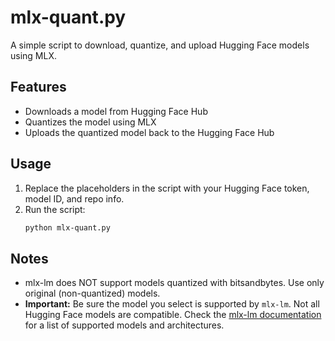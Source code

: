 # mlx-quant.py

A simple script to download, quantize, and upload Hugging Face models using MLX.

## Features
- Downloads a model from Hugging Face Hub
- Quantizes the model using MLX
- Uploads the quantized model back to the Hugging Face Hub

## Usage
1. Replace the placeholders in the script with your Hugging Face token, model ID, and repo info.
2. Run the script:
   ```bash
   python mlx-quant.py
   ```


## Notes
- mlx-lm does NOT support models quantized with bitsandbytes. Use only original (non-quantized) models.
- **Important:** Be sure the model you select is supported by `mlx-lm`. Not all Hugging Face models are compatible. Check the [mlx-lm documentation](https://github.com/ml-explore/mlx-lm#supported-models) for a list of supported models and architectures.

